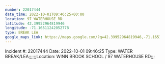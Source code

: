 ```yaml
---
number: 22017444
date_time: 2022-10-01T09:46:25+00:00
location: 97 WATERHOUSE RD
latitude: 42.39952964819946
longitude: -71.16511242052778
type: BREAK LEA
google_maps_link: https://maps.google.com/?q=42.39952964819946,-71.16511242052778
---
```


Incident #: 22017444  Date: 2022-10-01 09:46:25   Type: WATER BREAK/LEA;;;;;;Location: WINN BROOK SCHOOL / 97 WATERHOUSE RD;;;
